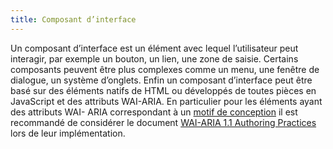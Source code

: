 ```yaml
---
title: Composant d’interface
---
```


Un composant d’interface est un élément avec lequel l’utilisateur peut
interagir, par exemple un bouton, un lien, une zone de saisie. Certains
composants peuvent être plus complexes comme un menu, une fenêtre de dialogue,
un système d’onglets. Enfin un composant d’interface peut être basé sur des
éléments natifs de HTML ou développés de toutes pièces en JavaScript et des
attributs WAI-ARIA. En particulier pour les éléments ayant des attributs WAI-
ARIA correspondant à un [motif de conception](#motif-de-conception) il est
recommandé de considérer le document <span lang="en">[WAI-ARIA 1.1 Authoring
Practices](http://www.w3.org/TR/wai-aria-practices/)</span> lors de leur
implémentation.
